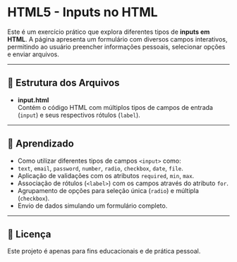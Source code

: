 # HTML5 - Inputs no HTML

Este é um exercício prático que explora diferentes tipos de **inputs em HTML**. A página apresenta um formulário com diversos campos interativos, permitindo ao usuário preencher informações pessoais, selecionar opções e enviar arquivos.

---

## 📁 Estrutura dos Arquivos

- **input.html**  
  Contém o código HTML com múltiplos tipos de campos de entrada (`input`) e seus respectivos rótulos (`label`).

---

## 🧪 Aprendizado

- Como utilizar diferentes tipos de campos `<input>` como:
- `text`, `email`, `password`, `number`, `radio`, `checkbox`, `date`, `file`.
- Aplicação de validações com os atributos `required`, `min`, `max`.
- Associação de rótulos (`<label>`) com os campos através do atributo `for`.
- Agrupamento de opções para seleção única (`radio`) e múltipla (`checkbox`).
- Envio de dados simulando um formulário completo.

---

## 📝 Licença

Este projeto é apenas para fins educacionais e de prática pessoal.